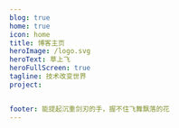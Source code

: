 ```yaml
---
blog: true
home: true
icon: home
title: 博客主页
heroImage: /logo.svg
heroText: 草上飞
heroFullScreen: true
tagline: 技术改变世界
project:


footer: 能提起沉重剑刃的手，握不住飞舞飘落的花
---
```


